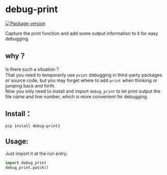 # debug-print
[![Package version](https://img.shields.io/pypi/v/debug-print2?color=%2334D058&label=pypi%20package)](https://pypi.python.org/pypi/debug-print2)

Capture the print function and add some output information to it for easy debugging.

## why？
Is there such a situation？  
That you need to temporarily use `print` debugging in third-party packages or source code, 
but you may forget where to add `print` when thinking or jumping back and forth.  
Now you only need to install and import `debug_print` to let print output the file name and line number, 
which is more convenient for debugging.

## Install：
```shell
pip install debug-print2
```

## Usage:
Just import it at the run entry.
```python
import debug_print
debug_print.patch()
```
